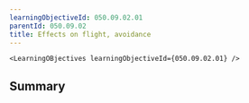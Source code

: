 ```yaml
---
learningObjectiveId: 050.09.02.01
parentId: 050.09.02
title: Effects on flight, avoidance
---
```


```tsx eval
<LearningOBjectives learningObjectiveId={050.09.02.01} />
```

## Summary
